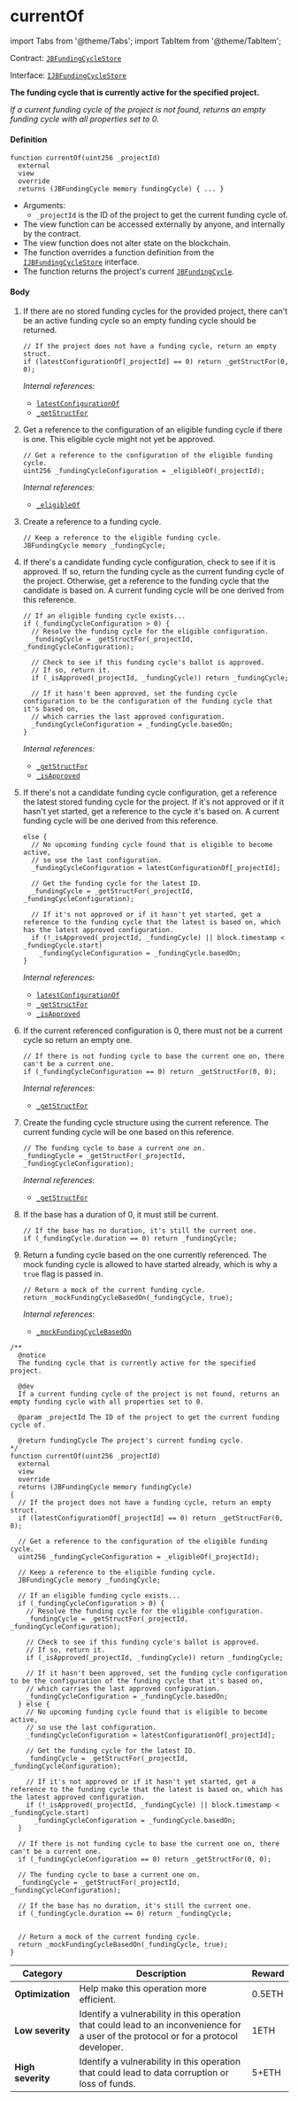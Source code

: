 # currentOf

import Tabs from '@theme/Tabs';
import TabItem from '@theme/TabItem';

Contract: [`JBFundingCycleStore`](/dev/deprecated/v2/contracts/jbfundingcyclestore/README.md)​‌

Interface: [`IJBFundingCycleStore`](/dev/deprecated/v2/interfaces/ijbfundingcyclestore.md)

<Tabs>
<TabItem value="Step by step" label="Step by step">

**The funding cycle that is currently active for the specified project.**

_If a current funding cycle of the project is not found, returns an empty funding cycle with all properties set to 0._

#### Definition

```
function currentOf(uint256 _projectId)
  external
  view
  override
  returns (JBFundingCycle memory fundingCycle) { ... }
```

* Arguments:
  * `_projectId` is the ID of the project to get the current funding cycle of.
* The view function can be accessed externally by anyone, and internally by the contract.
* The view function does not alter state on the blockchain.
* The function overrides a function definition from the [`IJBFundingCycleStore`](/dev/deprecated/v2/interfaces/ijbfundingcyclestore.md) interface.
* The function returns the project's current [`JBFundingCycle`](/dev/deprecated/v2/data-structures/jbfundingcycle.md).

#### Body

1.  If there are no stored funding cycles for the provided project, there can't be an active funding cycle so an empty funding cycle should be returned.

    ```
    // If the project does not have a funding cycle, return an empty struct.
    if (latestConfigurationOf[_projectId] == 0) return _getStructFor(0, 0);
    ```

    _Internal references:_

    * [`latestConfigurationOf`](/dev/deprecated/v2/contracts/jbfundingcyclestore/properties/latestconfigurationof.md)
    * [`_getStructFor`](/dev/deprecated/v2/contracts/jbfundingcyclestore/read/-_getstructfor.md)
2.  Get a reference to the configuration of an eligible funding cycle if there is one. This eligible cycle might not yet be approved.

    ```
    // Get a reference to the configuration of the eligible funding cycle.
    uint256 _fundingCycleConfiguration = _eligibleOf(_projectId);
    ```

    _Internal references:_

    * [`_eligibleOf`](/dev/deprecated/v2/contracts/jbfundingcyclestore/read/-_eligibleof.md)
3.  Create a reference to a funding cycle.

    ```
    // Keep a reference to the eligible funding cycle.
    JBFundingCycle memory _fundingCycle;
    ```
4.  If there's a candidate funding cycle configuration, check to see if it is approved. If so, return the funding cycle as the current funding cycle of the project. Otherwise, get a reference to the funding cycle that the candidate is based on. A current funding cycle will be one derived from this reference.

    ```
    // If an eligible funding cycle exists...
    if (_fundingCycleConfiguration > 0) {
      // Resolve the funding cycle for the eligible configuration.
      _fundingCycle = _getStructFor(_projectId, _fundingCycleConfiguration);

      // Check to see if this funding cycle's ballot is approved.
      // If so, return it.
      if (_isApproved(_projectId, _fundingCycle)) return _fundingCycle;

      // If it hasn't been approved, set the funding cycle configuration to be the configuration of the funding cycle that it's based on,
      // which carries the last approved configuration.
      _fundingCycleConfiguration = _fundingCycle.basedOn;
    }
    ```

    _Internal references:_

    * [`_getStructFor`](/dev/deprecated/v2/contracts/jbfundingcyclestore/read/-_getstructfor.md)
    * [`_isApproved`](/dev/deprecated/v2/contracts/jbfundingcyclestore/read/-_isapproved.md)
5.  If there's not a candidate funding cycle configuration, get a reference the latest stored funding cycle for the project. If it's not approved or if it hasn't yet started, get a reference to the cycle it's based on. A current funding cycle will be one derived from this reference.

    ```
    else {
      // No upcoming funding cycle found that is eligible to become active,
      // so use the last configuration.
      _fundingCycleConfiguration = latestConfigurationOf[_projectId];

      // Get the funding cycle for the latest ID.
      _fundingCycle = _getStructFor(_projectId, _fundingCycleConfiguration);

      // If it's not approved or if it hasn't yet started, get a reference to the funding cycle that the latest is based on, which has the latest approved configuration.
      if (!_isApproved(_projectId, _fundingCycle) || block.timestamp < _fundingCycle.start)
        _fundingCycleConfiguration = _fundingCycle.basedOn;
    }
    ```

    _Internal references:_

    * [`latestConfigurationOf`](/dev/deprecated/v2/contracts/jbfundingcyclestore/properties/latestconfigurationof.md)
    * [`_getStructFor`](/dev/deprecated/v2/contracts/jbfundingcyclestore/read/-_getstructfor.md)
    * [`_isApproved`](/dev/deprecated/v2/contracts/jbfundingcyclestore/read/-_isapproved.md)
6.  If the current referenced configuration is 0, there must not be a current cycle so return an empty one.

    ```
    // If there is not funding cycle to base the current one on, there can't be a current one.
    if (_fundingCycleConfiguration == 0) return _getStructFor(0, 0);
    ```

    _Internal references:_

    * [`_getStructFor`](/dev/deprecated/v2/contracts/jbfundingcyclestore/read/-_getstructfor.md)
7.  Create the funding cycle structure using the current reference. The current funding cycle will be one based on this reference.

    ```
    // The funding cycle to base a current one on.
    _fundingCycle = _getStructFor(_projectId, _fundingCycleConfiguration);
    ```

    _Internal references:_

    * [`_getStructFor`](/dev/deprecated/v2/contracts/jbfundingcyclestore/read/-_getstructfor.md)

8.  If the base has a duration of 0, it must still be current.

    ```
    // If the base has no duration, it's still the current one.
    if (_fundingCycle.duration == 0) return _fundingCycle;
    ```

9.  Return a funding cycle based on the one currently referenced. The mock funding cycle is allowed to have started already, which is why a `true` flag is passed in.

    ```
    // Return a mock of the current funding cycle.
    return _mockFundingCycleBasedOn(_fundingCycle, true);
    ```

    _Internal references:_

    * [`_mockFundingCycleBasedOn`](/dev/deprecated/v2/contracts/jbfundingcyclestore/read/-_mockfundingcyclebasedon.md)

</TabItem>

<TabItem value="Code" label="Code">

```
/**
  @notice
  The funding cycle that is currently active for the specified project.

  @dev
  If a current funding cycle of the project is not found, returns an empty funding cycle with all properties set to 0.

  @param _projectId The ID of the project to get the current funding cycle of.

  @return fundingCycle The project's current funding cycle.
*/
function currentOf(uint256 _projectId)
  external
  view
  override
  returns (JBFundingCycle memory fundingCycle)
{
  // If the project does not have a funding cycle, return an empty struct.
  if (latestConfigurationOf[_projectId] == 0) return _getStructFor(0, 0);

  // Get a reference to the configuration of the eligible funding cycle.
  uint256 _fundingCycleConfiguration = _eligibleOf(_projectId);

  // Keep a reference to the eligible funding cycle.
  JBFundingCycle memory _fundingCycle;

  // If an eligible funding cycle exists...
  if (_fundingCycleConfiguration > 0) {
    // Resolve the funding cycle for the eligible configuration.
    _fundingCycle = _getStructFor(_projectId, _fundingCycleConfiguration);

    // Check to see if this funding cycle's ballot is approved.
    // If so, return it.
    if (_isApproved(_projectId, _fundingCycle)) return _fundingCycle;

    // If it hasn't been approved, set the funding cycle configuration to be the configuration of the funding cycle that it's based on,
    // which carries the last approved configuration.
    _fundingCycleConfiguration = _fundingCycle.basedOn;
  } else {
    // No upcoming funding cycle found that is eligible to become active,
    // so use the last configuration.
    _fundingCycleConfiguration = latestConfigurationOf[_projectId];

    // Get the funding cycle for the latest ID.
    _fundingCycle = _getStructFor(_projectId, _fundingCycleConfiguration);

    // If it's not approved or if it hasn't yet started, get a reference to the funding cycle that the latest is based on, which has the latest approved configuration.
    if (!_isApproved(_projectId, _fundingCycle) || block.timestamp < _fundingCycle.start)
      _fundingCycleConfiguration = _fundingCycle.basedOn;
  }

  // If there is not funding cycle to base the current one on, there can't be a current one.
  if (_fundingCycleConfiguration == 0) return _getStructFor(0, 0);

  // The funding cycle to base a current one on.
  _fundingCycle = _getStructFor(_projectId, _fundingCycleConfiguration);

  // If the base has no duration, it's still the current one.
  if (_fundingCycle.duration == 0) return _fundingCycle;


  // Return a mock of the current funding cycle.
  return _mockFundingCycleBasedOn(_fundingCycle, true);
}
```

</TabItem>

<TabItem value="Bug bounty" label="Bug bounty">

| Category          | Description                                                                                                                            | Reward |
| ----------------- | -------------------------------------------------------------------------------------------------------------------------------------- | ------ |
| **Optimization**  | Help make this operation more efficient.                                                                                               | 0.5ETH |
| **Low severity**  | Identify a vulnerability in this operation that could lead to an inconvenience for a user of the protocol or for a protocol developer. | 1ETH   |
| **High severity** | Identify a vulnerability in this operation that could lead to data corruption or loss of funds.                                        | 5+ETH  |

</TabItem>
</Tabs>
